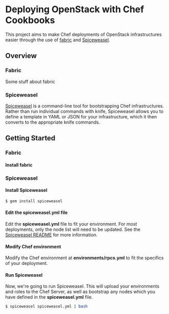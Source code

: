 # Deploying OpenStack with Chef Cookbooks
This project aims to make Chef deployments of OpenStack infrastructures easier through the use of [fabric](http://fabfile.org) and [Spiceweasel](https://github.com/mattray/spiceweasel).

## Overview

### Fabric
Some stuff about fabric

### Spiceweasel
[Spiceweasel](https:////github.com/mattray/spiceweasel) is a command-line tool for bootstrapping Chef infrastructures. Rather than run individual commands with knife, Spiceweasel allows you to define a template in YAML or JSON for your infrastructure, which it then converts to the appropriate knife commands.

## Getting Started

### Fabric
#### Install fabric


### Spiceweasel
#### Install Spiceweasel
``` bash
$ gem install spiceweasel
```

#### Edit the spiceweasel.yml file
Edit the **spiceweasel.yml** file to fit your environment. For most deployments, only the node list will need to be updated. See the [Spiceweasel README](https://github.com/mattray/spiceweasel#nodes) for more information.

#### Modify Chef environment
Modify the Chef environment at **environments/rpcs.yml** to fit the specifics of your deployment.

#### Run Spiceweasel
Now, we're going to run Spiceweasel. This will upload your environments and roles to the Chef Server, as well as bootstrap any nodes which you have defined in the **spiceweasel.yml** file.
``` bash
$ spiceweasel spiceweasel.yml | bash
```

